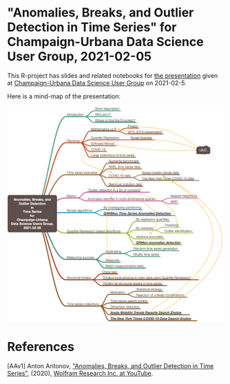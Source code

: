 # "Anomalies, Breaks, and Outlier Detection in Time Series" for Champaign-Urbana Data Science User Group, 2021-02-05

This R-project has slides and related notebooks for 
[the presentation](https://www.meetup.com/CU-DSUG/events/jgrrbpyccdbhb/)
given at
[Champaign-Urbana Data Science User Group](https://www.meetup.com/CU-DSUG)
on 2021-02-5.

Here is a mind-map of the presentation:

[![](./org/Time-series-anomalies-detection-for-Champaign-Urbana-Data-Science-Users-Group-2021-02-05-mind-map.png)](./org/Time-series-anomalies-detection-for-Champaign-Urbana-Data-Science-Users-Group-2021-02-05-mind-map.pdf)

# References

[AAv1] Anton Antonov,
["Anomalies, Breaks, and Outlier Detection in Time Series"](https://www.youtube.com/watch?v=h_fLb6YU87c),
(2020),
[Wolfram Research Inc, at YouTube](https://www.youtube.com/channel/UCJekgf6k62CQHdENWf2NgAQ).